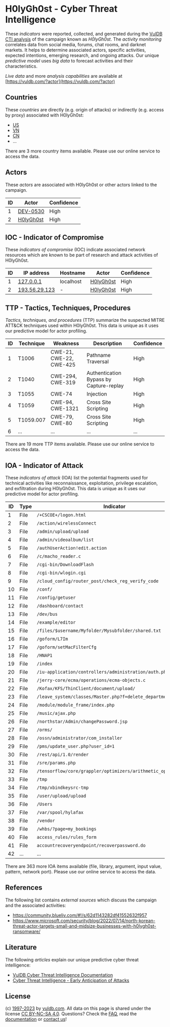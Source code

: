 # H0lyGh0st - Cyber Threat Intelligence

These _indicators_ were reported, collected, and generated during the [VulDB CTI analysis](https://vuldb.com/?kb.cti) of the campaign known as _H0lyGh0st_. The _activity monitoring_ correlates data from social media, forums, chat rooms, and darknet markets. It helps to determine associated actors, specific activities, expected intentions, emerging research, and ongoing attacks. Our unique _predictive model_ uses _big data_ to forecast activities and their characteristics.

_Live data_ and more _analysis capabilities_ are available at [https://vuldb.com/?actor](https://vuldb.com/?actor)

## Countries

These _countries_ are directly (e.g. origin of attacks) or indirectly (e.g. access by proxy) associated with H0lyGh0st:

* [US](https://vuldb.com/?country.us)
* [VN](https://vuldb.com/?country.vn)
* [CN](https://vuldb.com/?country.cn)
* ...

There are 3 more country items available. Please use our online service to access the data.

## Actors

These _actors_ are associated with H0lyGh0st or other actors linked to the campaign.

ID | Actor | Confidence
-- | ----- | ----------
1 | [DEV-0530](https://vuldb.com/?actor.dev-0530) | High
2 | [H0lyGh0st](https://vuldb.com/?actor.h0lygh0st) | High

## IOC - Indicator of Compromise

These _indicators of compromise_ (IOC) indicate associated network resources which are known to be part of research and attack activities of H0lyGh0st.

ID | IP address | Hostname | Actor | Confidence
-- | ---------- | -------- | ----- | ----------
1 | [127.0.0.1](https://vuldb.com/?ip.127.0.0.1) | localhost | [H0lyGh0st](https://vuldb.com/?actor.h0lygh0st) | High
2 | [193.56.29.123](https://vuldb.com/?ip.193.56.29.123) | - | [H0lyGh0st](https://vuldb.com/?actor.h0lygh0st) | High

## TTP - Tactics, Techniques, Procedures

_Tactics, techniques, and procedures_ (TTP) summarize the suspected MITRE ATT&CK techniques used within H0lyGh0st. This data is unique as it uses our predictive model for actor profiling.

ID | Technique | Weakness | Description | Confidence
-- | --------- | -------- | ----------- | ----------
1 | T1006 | CWE-21, CWE-22, CWE-425 | Pathname Traversal | High
2 | T1040 | CWE-294, CWE-319 | Authentication Bypass by Capture-replay | High
3 | T1055 | CWE-74 | Injection | High
4 | T1059 | CWE-94, CWE-1321 | Cross Site Scripting | High
5 | T1059.007 | CWE-79, CWE-80 | Cross Site Scripting | High
6 | ... | ... | ... | ...

There are 19 more TTP items available. Please use our online service to access the data.

## IOA - Indicator of Attack

These _indicators of attack_ (IOA) list the potential fragments used for technical activities like reconnaissance, exploitation, privilege escalation, and exfiltration during H0lyGh0st. This data is unique as it uses our predictive model for actor profiling.

ID | Type | Indicator | Confidence
-- | ---- | --------- | ----------
1 | File | `/+CSCOE+/logon.html` | High
2 | File | `/action/wirelessConnect` | High
3 | File | `/admin/upload/upload` | High
4 | File | `/admin/videoalbum/list` | High
5 | File | `/authUserAction!edit.action` | High
6 | File | `/c/macho_reader.c` | High
7 | File | `/cgi-bin/DownloadFlash` | High
8 | File | `/cgi-bin/wlogin.cgi` | High
9 | File | `/cloud_config/router_post/check_reg_verify_code` | High
10 | File | `/conf/` | Low
11 | File | `/config/getuser` | High
12 | File | `/dashboard/contact` | High
13 | File | `/dev/bus` | Medium
14 | File | `/example/editor` | High
15 | File | `/files/$username/Myfolder/Mysubfolder/shared.txt` | High
16 | File | `/goform/L7Im` | Medium
17 | File | `/goform/setMacFilterCfg` | High
18 | File | `/HNAP1` | Low
19 | File | `/index` | Low
20 | File | `/iu-application/controllers/administration/auth.php` | High
21 | File | `/jerry-core/ecma/operations/ecma-objects.c` | High
22 | File | `/Kofax/KFS/ThinClient/document/upload/` | High
23 | File | `/leave_system/classes/Master.php?f=delete_department` | High
24 | File | `/module/module_frame/index.php` | High
25 | File | `/music/ajax.php` | High
26 | File | `/northstar/Admin/changePassword.jsp` | High
27 | File | `/orms/` | Low
28 | File | `/ossn/administrator/com_installer` | High
29 | File | `/pms/update_user.php?user_id=1` | High
30 | File | `/rest/api/1.0/render` | High
31 | File | `/sre/params.php` | High
32 | File | `/tensorflow/core/grappler/optimizers/arithmetic_optimizer.cc` | High
33 | File | `/tmp` | Low
34 | File | `/tmp/xbindkeysrc-tmp` | High
35 | File | `/user/upload/upload` | High
36 | File | `/Users` | Low
37 | File | `/var/spool/hylafax` | High
38 | File | `/vendor` | Low
39 | File | `/whbs/?page=my_bookings` | High
40 | File | `access_rules/rules_form` | High
41 | File | `accountrecoveryendpoint/recoverpassword.do` | High
42 | ... | ... | ...

There are 363 more IOA items available (file, library, argument, input value, pattern, network port). Please use our online service to access the data.

## References

The following list contains _external sources_ which discuss the campaign and the associated activities:

* https://community.blueliv.com/#!/s/62d1143282df41552632f957
* https://www.microsoft.com/security/blog/2022/07/14/north-korean-threat-actor-targets-small-and-midsize-businesses-with-h0lygh0st-ransomware/

## Literature

The following _articles_ explain our unique predictive cyber threat intelligence:

* [VulDB Cyber Threat Intelligence Documentation](https://vuldb.com/?kb.cti)
* [Cyber Threat Intelligence - Early Anticipation of Attacks](https://www.scip.ch/en/?labs.20201022)

## License

(c) [1997-2023](https://vuldb.com/?kb.changelog) by [vuldb.com](https://vuldb.com/?kb.about). All data on this page is shared under the license [CC BY-NC-SA 4.0](https://creativecommons.org/licenses/by-nc-sa/4.0/). Questions? Check the [FAQ](https://vuldb.com/?kb.faq), read the [documentation](https://vuldb.com/?kb) or [contact us](https://vuldb.com/?contact)!

